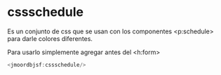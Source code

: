 # cssschedule

Es un conjunto de css que se usan con los componentes &lt;p:schedule&gt; para darle colores diferentes.

Para usarlo simplemente agregar antes del &lt;h:form&gt;

```java
<jmoordbjsf:cssschedule/> 
```




